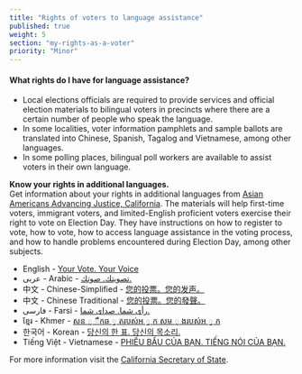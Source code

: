 ```yaml
---
title: "Rights of voters to language assistance"
published: true
weight: 5
section: "my-rights-as-a-voter"
priority: "Minor"
---
```

#### What rights do I have for language assistance?  
- Local elections officials are required to provide services and official election materials to bilingual voters in precincts where there are a certain number of people who speak the language.
- In some localities, voter information pamphlets and sample ballots are translated into Chinese, Spanish, Tagalog and Vietnamese, among other languages.
- In some polling places, bilingual poll workers are available to assist voters in their own language.  

**Know your rights in additional languages.**  
Get information about your rights in additional languages from [Asian Americans Advancing Justice, California](
https://www.advancingjustice-alc.org/know-your-voting-rights/). The materials will help first-time voters, immigrant voters, and limited-English proficient voters exercise their right to vote on Election Day. They have instructions on how to register to vote, how to vote, how to access language assistance in the voting process, and how to handle problems encountered during Election Day, among other subjects.  

- English - [Your Vote. Your Voice](https://www.advancingjustice-alc.org/wp-content/uploads/2021/08/English-Sept-2021-Recall-KYVR.pdf)
- عربى - Arabic - [تصويتك. صوتك.](https://www.advancingjustice-alc.org/wp-content/uploads/2021/08/Arabic-Sept-2021-Recall-KYVR-1.pdf)
- 中文 - Chinese-Simplified - [您的投票。您的发声。](https://www.advancingjustice-alc.org/wp-content/uploads/2021/08/Simplified-Chinese-Sept-2021-Recall-KYVR.pdf)
- 中文 - Chinese Traditional - [您的投票。您的發聲。](https://www.advancingjustice-alc.org/wp-content/uploads/2021/08/Traditional-Chinese-Sept-2021-Recall-KYVR.pdf)
- فارسی - Farsi - [رأی شما. صدای شما.](https://www.advancingjustice-alc.org/wp-content/uploads/2021/08/Farsi-Sept-2021-Recall-KYVR.pdf)
- ខ្មែរ - Khmer - [សន ្ល ឹកឆ ្ន តរបស់អ ្ន ក សម ្ល ងរបស់អ ្ន ក](https://www.advancingjustice-alc.org/wp-content/uploads/2021/08/Khmer-Sept-2021-Recall-KYVR.pdf)
- 한국어 - Korean - [당신의 한 표. 당신의 목소리.](https://www.advancingjustice-alc.org/wp-content/uploads/2021/08/Korean-Sept-2021-Recall-KYVR.pdf)
- Tiếng Việt - Vietnamese - [PHIẾU BẦU CỦA BẠN. TIẾNG NÓI CỦA BẠN.](https://www.advancingjustice-alc.org/wp-content/uploads/2021/08/Vietnamese-Sept-2021-Recall-KYVR.pdf)

For more information visit the [California Secretary of State](http://www.sos.ca.gov/elections/voting-resources/voting-california).